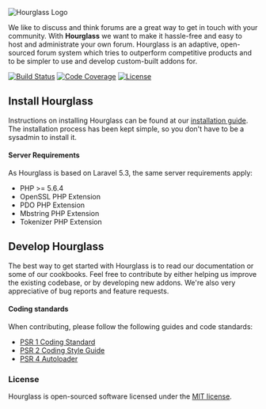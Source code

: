 ![Hourglass Logo](http://i.imgur.com/fMJgiHW.jpg?2)

We like to discuss and think forums are a great way to get in touch with your community. 
With **Hourglass** we want to make it hassle-free and easy to host and administrate your own forum. 
Hourglass is an adaptive, open-sourced forum system which tries to outperform competitive products and to be simpler to use and develop custom-built addons for.

[![Build Status](https://img.shields.io/travis/hourglass/hourglass.svg?style=flat-square)](https://travis-ci.org/hourglass/hourglass)
[![Code Coverage](https://img.shields.io/coveralls/hourglass/hourglass.svg?style=flat-square)](https://coveralls.io/github/hourglass/hourglass)
[![License](https://img.shields.io/packagist/l/hourglass/hourglass.svg?style=flat-square)](https://opensource.org/licenses/MIT)

## Install Hourglass
Instructions on installing Hourglass can be found at our [installation guide](https://www.example.com/).
The installation process has been kept simple, so you don't have to be a sysadmin to install it.

#### Server Requirements
As Hourglass is based on Laravel 5.3, the same server requirements apply:

- PHP >= 5.6.4
- OpenSSL PHP Extension
- PDO PHP Extension
- Mbstring PHP Extension
- Tokenizer PHP Extension

## Develop Hourglass
The best way to get started with Hourglass is to read our documentation or some of our cookbooks. Feel free to contribute by either helping us improve the existing codebase, or by developing new addons. We're also very appreciative of bug reports and feature requests.

#### Coding standards
When contributing, please follow the following guides and code standards:

* [PSR 1 Coding Standard](https://github.com/php-fig/fig-standards/blob/master/accepted/PSR-1-basic-coding-standard.md)
* [PSR 2 Coding Style Guide](https://github.com/php-fig/fig-standards/blob/master/accepted/PSR-2-coding-style-guide.md)
* [PSR 4 Autoloader](https://github.com/php-fig/fig-standards/blob/master/accepted/PSR-4-autoloader.md)

### License
Hourglass is open-sourced software licensed under the [MIT license](http://opensource.org/licenses/MIT).
